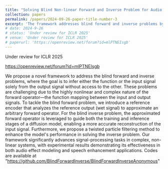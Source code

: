 ```yaml
---
title: "Solving Blind Non-linear Forward and Inverse Problem for Audio Applications"
collection: papers
permalink: /papers/2024-09-26-paper-title-number-3
excerpt: 'The framework addresses blind forward and inverse problems by using a reference encoder to approximate the nonlinear forward operator in a diffusion model, combined with twisted particle filtering for enhanced signal reconstruction.'
# date: 2024-9-26
# status: 'Under review for ICLR 2025'
# venue: 'Under review for ICLR 2025'
# paperurl: 'https://openreview.net/forum?id=mlPTNEIsgb'
---
```


Under review for ICLR 2025

https://openreview.net/forum?id=mlPTNEIsgb

We propose a novel framework to address the blind forward and inverse problems, where the goal is to infer either the function or the input signal solely from the output signal without access to the other. These problems are challenging due to the highly nonlinear and complex nature of the forward operator—the function mapping between the input and output signals. To tackle the blind forward problem, we introduce a reference encoder that analyzes the reference output (wet signal) to approximate an arbitrary forward operator. For the blind inverse problem, the approximated forward operator is leveraged to guide both the training and inference stages of a diffusion model, enabling a more accurate reconstruction of the input signal. Furthermore, we propose a twisted particle filtering method to enhance the model's performance in solving the inverse problem. Our framework significantly advances signal-processing tasks in complex, non-linear systems, with experimental results demonstrating its effectiveness in both audio effect modeling and speech enhancement applications. Codes are available at "https://github.com/BlindForwardInverse/BlindForwardInverseAnonymous"
